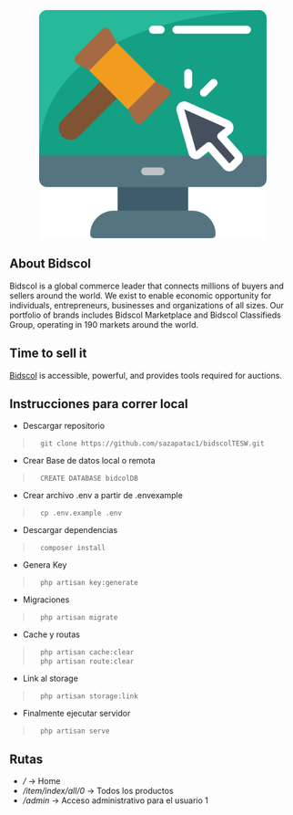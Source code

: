 <p align="center"><img src="https://raw.githubusercontent.com/sazapatac1/bidscolTESW/master/public/img/logo.png" width="400"></p>


## About Bidscol

Bidscol is a global commerce leader that connects millions of buyers and sellers around the world. We exist to enable economic opportunity for individuals, entrepreneurs, businesses and organizations of all sizes. Our portfolio of brands includes Bidscol Marketplace and Bidscol Classifieds Group, operating in 190 markets around the world.

## **Time to sell it**
[Bidscol](www.bidscol.tk) is accessible, powerful, and provides tools required for auctions.

## Instrucciones para correr local
- Descargar repositorio
>       git clone https://github.com/sazapatac1/bidscolTESW.git
- Crear Base de datos local o remota
>       CREATE DATABASE bidcolDB
- Crear archivo .env a partir de .envexample
>       cp .env.example .env
- Descargar dependencias
>       composer install
- Genera Key
>       php artisan key:generate
- Migraciones
>       php artisan migrate
- Cache y routas
>       php artisan cache:clear
>       php artisan route:clear
- Link al storage
>       php artisan storage:link
- Finalmente ejecutar servidor
>       php artisan serve

## Rutas
- */* -> Home
- */item/index/all/0* -> Todos los productos
- */admin* -> Acceso administrativo para el usuario 1
